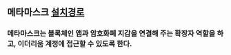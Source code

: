 ## 메타마스크 [설치경로](https://metamask.io/)

### 메타마스크는 블록체인 앱과 암호화폐 지갑을 연결해 주는 확장자 역할을 하고,    이더리움 계정에 접근할 수 있도록 한다.
